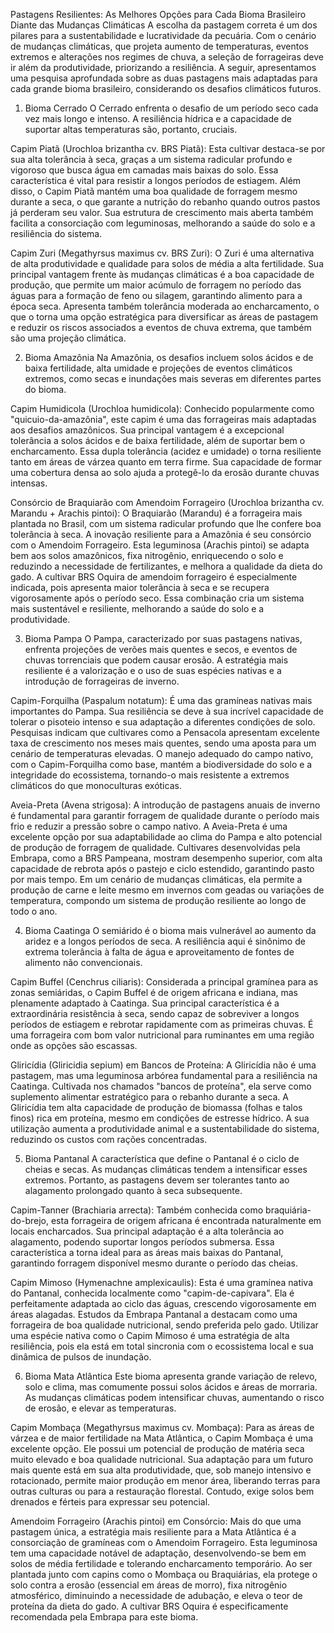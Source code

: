 Pastagens Resilientes: As Melhores Opções para Cada Bioma Brasileiro Diante das Mudanças Climáticas
A escolha da pastagem correta é um dos pilares para a sustentabilidade e lucratividade da pecuária. Com o cenário de mudanças climáticas, que projeta aumento de temperaturas, eventos extremos e alterações nos regimes de chuva, a seleção de forrageiras deve ir além da produtividade, priorizando a resiliência. A seguir, apresentamos uma pesquisa aprofundada sobre as duas pastagens mais adaptadas para cada grande bioma brasileiro, considerando os desafios climáticos futuros.

1. Bioma Cerrado
O Cerrado enfrenta o desafio de um período seco cada vez mais longo e intenso. A resiliência hídrica e a capacidade de suportar altas temperaturas são, portanto, cruciais.

Capim Piatã (Urochloa brizantha cv. BRS Piatã): Esta cultivar destaca-se por sua alta tolerância à seca, graças a um sistema radicular profundo e vigoroso que busca água em camadas mais baixas do solo. Essa característica é vital para resistir a longos períodos de estiagem. Além disso, o Capim Piatã mantém uma boa qualidade de forragem mesmo durante a seca, o que garante a nutrição do rebanho quando outros pastos já perderam seu valor. Sua estrutura de crescimento mais aberta também facilita a consorciação com leguminosas, melhorando a saúde do solo e a resiliência do sistema.

Capim Zuri (Megathyrsus maximus cv. BRS Zuri): O Zuri é uma alternativa de alta produtividade e qualidade para solos de média a alta fertilidade. Sua principal vantagem frente às mudanças climáticas é a boa capacidade de produção, que permite um maior acúmulo de forragem no período das águas para a formação de feno ou silagem, garantindo alimento para a época seca. Apresenta também tolerância moderada ao encharcamento, o que o torna uma opção estratégica para diversificar as áreas de pastagem e reduzir os riscos associados a eventos de chuva extrema, que também são uma projeção climática.

2. Bioma Amazônia
Na Amazônia, os desafios incluem solos ácidos e de baixa fertilidade, alta umidade e projeções de eventos climáticos extremos, como secas e inundações mais severas em diferentes partes do bioma.

Capim Humidicola (Urochloa humidicola): Conhecido popularmente como "quicuio-da-amazônia", este capim é uma das forrageiras mais adaptadas aos desafios amazônicos. Sua principal vantagem é a excepcional tolerância a solos ácidos e de baixa fertilidade, além de suportar bem o encharcamento. Essa dupla tolerância (acidez e umidade) o torna resiliente tanto em áreas de várzea quanto em terra firme. Sua capacidade de formar uma cobertura densa ao solo ajuda a protegê-lo da erosão durante chuvas intensas.

Consórcio de Braquiarão com Amendoim Forrageiro (Urochloa brizantha cv. Marandu + Arachis pintoi): O Braquiarão (Marandu) é a forrageira mais plantada no Brasil, com um sistema radicular profundo que lhe confere boa tolerância à seca. A inovação resiliente para a Amazônia é seu consórcio com o Amendoim Forrageiro. Esta leguminosa (Arachis pintoi) se adapta bem aos solos amazônicos, fixa nitrogênio, enriquecendo o solo e reduzindo a necessidade de fertilizantes, e melhora a qualidade da dieta do gado. A cultivar BRS Oquira de amendoim forrageiro é especialmente indicada, pois apresenta maior tolerância à seca e se recupera vigorosamente após o período seco. Essa combinação cria um sistema mais sustentável e resiliente, melhorando a saúde do solo e a produtividade.

3. Bioma Pampa
O Pampa, caracterizado por suas pastagens nativas, enfrenta projeções de verões mais quentes e secos, e eventos de chuvas torrenciais que podem causar erosão. A estratégia mais resiliente é a valorização e o uso de suas espécies nativas e a introdução de forrageiras de inverno.

Capim-Forquilha (Paspalum notatum): É uma das gramíneas nativas mais importantes do Pampa. Sua resiliência se deve à sua incrível capacidade de tolerar o pisoteio intenso e sua adaptação a diferentes condições de solo. Pesquisas indicam que cultivares como a Pensacola apresentam excelente taxa de crescimento nos meses mais quentes, sendo uma aposta para um cenário de temperaturas elevadas. O manejo adequado do campo nativo, com o Capim-Forquilha como base, mantém a biodiversidade do solo e a integridade do ecossistema, tornando-o mais resistente a extremos climáticos do que monoculturas exóticas.

Aveia-Preta (Avena strigosa): A introdução de pastagens anuais de inverno é fundamental para garantir forragem de qualidade durante o período mais frio e reduzir a pressão sobre o campo nativo. A Aveia-Preta é uma excelente opção por sua adaptabilidade ao clima do Pampa e alto potencial de produção de forragem de qualidade. Cultivares desenvolvidas pela Embrapa, como a BRS Pampeana, mostram desempenho superior, com alta capacidade de rebrota após o pastejo e ciclo estendido, garantindo pasto por mais tempo. Em um cenário de mudanças climáticas, ela permite a produção de carne e leite mesmo em invernos com geadas ou variações de temperatura, compondo um sistema de produção resiliente ao longo de todo o ano.

4. Bioma Caatinga
O semiárido é o bioma mais vulnerável ao aumento da aridez e a longos períodos de seca. A resiliência aqui é sinônimo de extrema tolerância à falta de água e aproveitamento de fontes de alimento não convencionais.

Capim Buffel (Cenchrus ciliaris): Considerada a principal gramínea para as zonas semiáridas, o Capim Buffel é de origem africana e indiana, mas plenamente adaptado à Caatinga. Sua principal característica é a extraordinária resistência à seca, sendo capaz de sobreviver a longos períodos de estiagem e rebrotar rapidamente com as primeiras chuvas. É uma forrageira com bom valor nutricional para ruminantes em uma região onde as opções são escassas.

Gliricídia (Gliricidia sepium) em Bancos de Proteína: A Gliricídia não é uma pastagem, mas uma leguminosa arbórea fundamental para a resiliência na Caatinga. Cultivada nos chamados "bancos de proteína", ela serve como suplemento alimentar estratégico para o rebanho durante a seca. A Gliricídia tem alta capacidade de produção de biomassa (folhas e talos finos) rica em proteína, mesmo em condições de estresse hídrico. A sua utilização aumenta a produtividade animal e a sustentabilidade do sistema, reduzindo os custos com rações concentradas.

5. Bioma Pantanal
A característica que define o Pantanal é o ciclo de cheias e secas. As mudanças climáticas tendem a intensificar esses extremos. Portanto, as pastagens devem ser tolerantes tanto ao alagamento prolongado quanto à seca subsequente.

Capim-Tanner (Brachiaria arrecta): Também conhecida como braquiária-do-brejo, esta forrageira de origem africana é encontrada naturalmente em locais encharcados. Sua principal adaptação é a alta tolerância ao alagamento, podendo suportar longos períodos submersa. Essa característica a torna ideal para as áreas mais baixas do Pantanal, garantindo forragem disponível mesmo durante o período das cheias.

Capim Mimoso (Hymenachne amplexicaulis): Esta é uma gramínea nativa do Pantanal, conhecida localmente como "capim-de-capivara". Ela é perfeitamente adaptada ao ciclo das águas, crescendo vigorosamente em áreas alagadas. Estudos da Embrapa Pantanal a destacam como uma forrageira de boa qualidade nutricional, sendo preferida pelo gado. Utilizar uma espécie nativa como o Capim Mimoso é uma estratégia de alta resiliência, pois ela está em total sincronia com o ecossistema local e sua dinâmica de pulsos de inundação.

6. Bioma Mata Atlântica
Este bioma apresenta grande variação de relevo, solo e clima, mas comumente possui solos ácidos e áreas de morraria. As mudanças climáticas podem intensificar chuvas, aumentando o risco de erosão, e elevar as temperaturas.

Capim Mombaça (Megathyrsus maximus cv. Mombaça): Para as áreas de várzea e de maior fertilidade na Mata Atlântica, o Capim Mombaça é uma excelente opção. Ele possui um potencial de produção de matéria seca muito elevado e boa qualidade nutricional. Sua adaptação para um futuro mais quente está em sua alta produtividade, que, sob manejo intensivo e rotacionado, permite maior produção em menor área, liberando terras para outras culturas ou para a restauração florestal. Contudo, exige solos bem drenados e férteis para expressar seu potencial.

Amendoim Forrageiro (Arachis pintoi) em Consórcio: Mais do que uma pastagem única, a estratégia mais resiliente para a Mata Atlântica é a consorciação de gramíneas com o Amendoim Forrageiro. Esta leguminosa tem uma capacidade notável de adaptação, desenvolvendo-se bem em solos de média fertilidade e tolerando encharcamento temporário. Ao ser plantada junto com capins como o Mombaça ou Braquiárias, ela protege o solo contra a erosão (essencial em áreas de morro), fixa nitrogênio atmosférico, diminuindo a necessidade de adubação, e eleva o teor de proteína da dieta do gado. A cultivar BRS Oquira é especificamente recomendada pela Embrapa para este bioma.